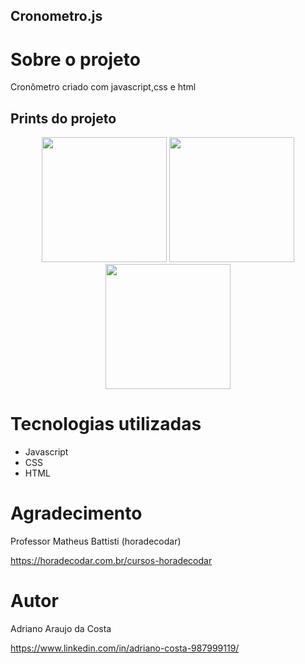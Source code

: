 ## Cronometro.js

# Sobre o projeto
Cronômetro criado com javascript,css e html

## Prints do projeto
<div style="text-align: center;">
<img src="https://github.com/adrianoadacosta/assets-para-README/blob/main/asset/Cronometro/1.png" width="200" height="200">

<img src="https://github.com/adrianoadacosta/assets-para-README/blob/main/asset/Cronometro/2.png" width="200" height="200" >

<img src="https://github.com/adrianoadacosta/assets-para-README/blob/main/asset/Cronometro/3.png" width="200" height="200">
</div>

# Tecnologias utilizadas
- Javascript
- CSS
- HTML

# Agradecimento

Professor Matheus Battisti (horadecodar)

https://horadecodar.com.br/cursos-horadecodar

# Autor

Adriano Araujo da Costa

https://www.linkedin.com/in/adriano-costa-987999119/

